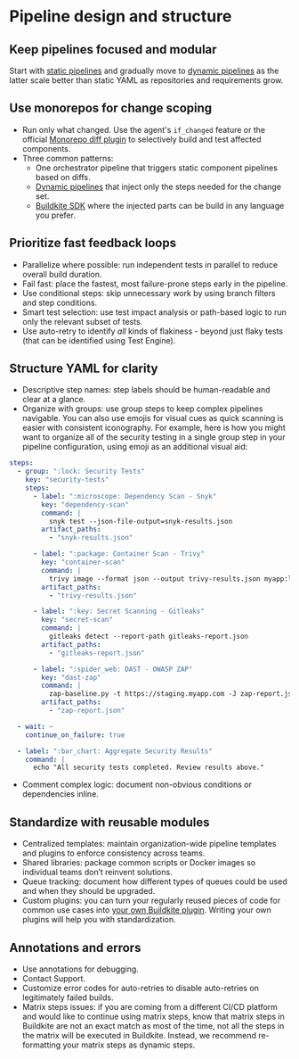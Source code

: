 # Pipeline design and structure

## Keep pipelines focused and modular

Start with [static pipelines](/docs/pipelines/create-your-own) and gradually move to [dynamic pipelines](/docs/pipelines/configure/dynamic-pipelines) as the latter scale better than static YAML as repositories and requirements grow.

## Use monorepos for change scoping

* Run only what changed. Use the agent's `if_changed` feature or the official [Monorepo diff plugin](https://buildkite.com/resources/plugins/buildkite-plugins/monorepo-diff-buildkite-plugin/) to selectively build and test affected components.
* Three common patterns:
    + One orchestrator pipeline that triggers static component pipelines based on diffs.
    + [Dynamic pipelines](/docs/pipelines/configure/dynamic-pipelines) that inject only the steps needed for the change set.
    + [Buildkite SDK](/docs/pipelines/configure/dynamic-pipelines/sdk) where the injected parts can be build in any language you prefer.

## Prioritize fast feedback loops

* Parallelize where possible: run independent tests in parallel to reduce overall build duration.
* Fail fast: place the fastest, most failure-prone steps early in the pipeline.
* Use conditional steps: skip unnecessary work by using branch filters and step conditions.
* Smart test selection: use test impact analysis or path-based logic to run only the relevant subset of tests.
* Use auto-retry to identify _all_ kinds of flakiness - beyond just flaky tests (that can be identified using Test Engine).

## Structure YAML for clarity

* Descriptive step names: step labels should be human-readable and clear at a glance.
* Organize with groups: use group steps to keep complex pipelines navigable. You can also use emojis for visual cues as quick scanning is easier with consistent iconography. For example, here is how you might want to organize all of the security testing in a single group step in your pipeline configuration, using emoji as an additional visual aid:

```yaml
steps:
  - group: ":lock: Security Tests"
    key: "security-tests"
    steps:
      - label: ":microscope: Dependency Scan - Snyk"
        key: "dependency-scan"
        command: |
          snyk test --json-file-output=snyk-results.json
        artifact_paths:
          - "snyk-results.json"

      - label: ":package: Container Scan - Trivy"
        key: "container-scan"
        command: |
          trivy image --format json --output trivy-results.json myapp:latest
        artifact_paths:
          - "trivy-results.json"

      - label: ":key: Secret Scanning - Gitleaks"
        key: "secret-scan"
        command: |
          gitleaks detect --report-path gitleaks-report.json
        artifact_paths:
          - "gitleaks-report.json"

      - label: ":spider_web: DAST - OWASP ZAP"
        key: "dast-zap"
        command: |
          zap-baseline.py -t https://staging.myapp.com -J zap-report.json
        artifact_paths:
          - "zap-report.json"

  - wait: ~
    continue_on_failure: true

  - label: ":bar_chart: Aggregate Security Results"
    command: |
      echo "All security tests completed. Review results above."
```

* Comment complex logic: document non-obvious conditions or dependencies inline.

## Standardize with reusable modules

* Centralized templates: maintain organization-wide pipeline templates and plugins to enforce consistency across teams.
* Shared libraries: package common scripts or Docker images so individual teams don’t reinvent solutions.
* Queue tracking: document how different types of queues could be used and when they should be upgraded.
* Custom plugins: you can turn your regularly reused pieces of code for common use cases into [your own Buildkite plugin](/docs/pipelines/integrations/plugins/writing). Writing your own plugins will help you with standardization.

## Annotations and errors

* Use annotations for debugging.
* Contact Support.
* Customize error codes for auto-retries to disable auto-retries on legitimately failed builds.
* Matrix steps issues: if you are coming from a different CI/CD platform and would like to continue using matrix steps, know that matrix steps in Buildkite are not an exact match as most of the time, not all the steps in the matrix will be executed in Buildkite. Instead, we recommend re-formatting your matrix steps as dynamic steps.
